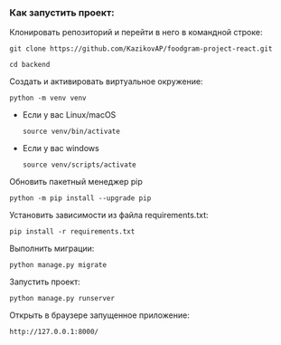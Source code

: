 ### Как запустить проект:

Клонировать репозиторий и перейти в него в командной строке:

```
git clone https://github.com/KazikovAP/foodgram-project-react.git
```

```
cd backend
```

Cоздать и активировать виртуальное окружение:

```
python -m venv venv
```

* Если у вас Linux/macOS

    ```
    source venv/bin/activate
    ```

* Если у вас windows

    ```
    source venv/scripts/activate
    ```

Обновить пакетный менеджер pip

```
python -m pip install --upgrade pip
```

Установить зависимости из файла requirements.txt:

```
pip install -r requirements.txt
```

Выполнить миграции:

```
python manage.py migrate
```

Запустить проект:

```
python manage.py runserver
```

Открыть в браузере запущенное приложение:
```
http://127.0.0.1:8000/
```
